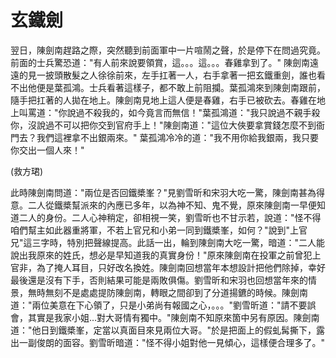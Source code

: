 # 玄鐵劍

翌日，陳劍南趕路之際，突然聽到前面軍中一片喧鬧之聲，於是停下在問過究竟。前面的士兵驚恐道："有人前來說要領賞，這。。。這。。。春雞拿到了。" 陳劍南遠遠的見一披頭散髮之人徐徐前來，左手扛著一人，右手拿著一把玄鐵重劍，誰也看不出他便是葉孤鴻。士兵看著這樣子，都不敢上前阻攔。葉孤鴻來到陳劍南跟前，隨手把扛著的人拋在地上。陳劍南見地上這人便是春雞，右手已被砍去。春雞在地上叫罵道："你說過不殺我的，如今竟言而無信！"葉孤鴻道："我只說過不親手殺你，沒說過不可以把你交到官府手上！"陳劍南道："這位大俠要拿賞錢怎麼不到衙門去？我們這裡拿不出銀兩來。" 葉孤鴻冷冷的道："我不用你給我銀兩，我只要你交出一個人來！"

\(救方珺\)

此時陳劍南問道："兩位是否回鐵槳峯？"見劉雪昕和宋羽大吃一驚，陳劍南甚為得意。二人從鐵槳幫派來的內應已多年，以為神不知、鬼不覺，原來陳劍南一早便知道二人的身份。二人心神稍定，卻相視一笑，劉雪昕也不甘示若，說道："怪不得咱們幫主如此器重將軍，不若上官兄和小弟一同到鐵槳峯，如何？"說到"上官兄"這三字時，特別把聲線提高。此話一出，輪到陳劍南大吃一驚，暗道："二人能說出我原來的姓氏，想必是早知道我的真實身份！"原來陳劍南在投軍之前曾犯上官非，為了掩人耳目，只好改名換姓。陳劍南回想當年本想設計把他們除掉，幸好最後還是沒有下手，否則結果可能是兩敗俱傷。劉雪昕和宋羽也回想當年來的情景，無時無刻不是處處提防陳劍南，轉眼之間卻到了分道揚鑣的時候。陳劍南道："兩位美意在下心領了，只是小弟尚有報國之心，。。。"劉雪昕道："請不要誤會，其實是我家小姐...對大哥情有獨中。"陳劍南不知原來箇中另有原因。陳劍南道："他日到鐵槳峯，定當以真面目來見兩位大哥。"於是把面上的假虬髯撕下，露出一副俊朗的面容。劉雪昕暗道："怪不得小姐對他一見傾心，這樣便合理多了。"

